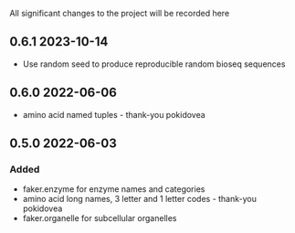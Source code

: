 All significant changes to the project will be recorded here

## 0.6.1 2023-10-14

- Use random seed to produce reproducible random bioseq sequences

## 0.6.0 2022-06-06

- amino acid named tuples - thank-you pokidovea

## 0.5.0 2022-06-03

### Added

- faker.enzyme for enzyme names and categories
- amino acid long names, 3 letter and 1 letter codes - thank-you pokidovea
- faker.organelle for subcellular organelles
